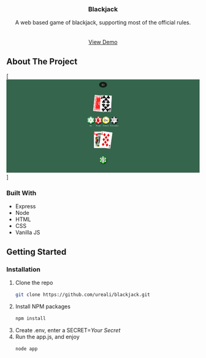 
<h3 align="center">Blackjack</h3>

  <p align="center">
    A web based game of blackjack, supporting most of the official rules.
    <br />
    <br />
    <br />
    <a href="stanislavnehretskyi.com/blackjack">View Demo</a>
  </p>
</div>


## About The Project

[![Blackjack Screen Shot][blackjack-screenshot]]

### Built With

* Express
* Node
* HTML
* CSS
* Vanilla JS

## Getting Started

### Installation

1. Clone the repo
   ```sh
   git clone https://github.com/ureali/blackjack.git
   ```
3. Install NPM packages
   ```sh
   npm install
   ```
4. Create .env, enter a SECRET=*Your Secret*
5. Run the app.js, and enjoy
   ```sh
   node app
   ```

[blackjack-screenshot]: screenshot.png
